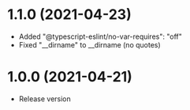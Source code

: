 # 1.1.0 (2021-04-23)

* Added "@typescript-eslint/no-var-requires": "off"
* Fixed "__dirname" to __dirname (no quotes)

# 1.0.0 (2021-04-21)

* Release version